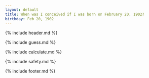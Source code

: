 ```yaml
---
layout: default
title: When was I conceived if I was born on February 20, 1902?
birthday: Feb 20, 1902
---
```


{% include header.md %}

{% include guess.md %}

{% include calculate.md %}

{% include safety.md %}

{% include footer.md %}



